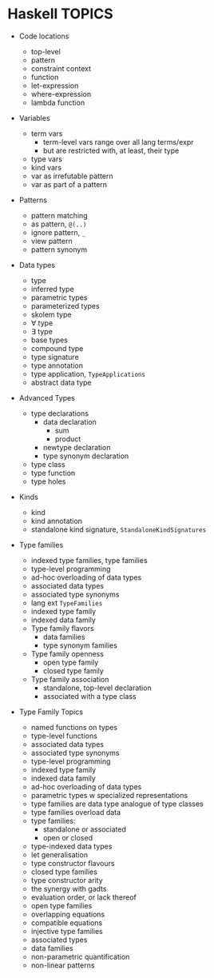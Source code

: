 # Haskell TOPICS

* Code locations
  - top-level
  - pattern
  - constraint context
  - function
  - let-expression
  - where-expression
  - lambda function

* Variables
  - term vars
    - term-level vars range over all lang terms/expr
    - but are restricted with, at least, their type
  - type vars
  - kind vars
  - var as irrefutable pattern
  - var as part of a pattern

* Patterns
  - pattern matching
  - as pattern, `@(..)`
  - ignore pattern, `_`
  - view pattern
  - pattern synonym



* Data types
  - type
  - inferred type
  - parametric types
  - parameterized types
  - skolem type
  - ∀ type
  - ∃ type
  - base types
  - compound type
  - type signature
  - type annotation
  - type application, `TypeApplications`
  - abstract data type

* Advanced Types
  * type declarations
    - data declaration
      - sum
      - product
    - newtype declaration
    - type synonym declaration
  - type class
  - type function
  - type holes


* Kinds
  - kind
  - kind annotation
  - standalone kind signature, `StandaloneKindSignatures`

* Type families
  - indexed type families, type families
  - type-level programming
  - ad-hoc overloading of data types
  - associated data types
  - associated type synonyms
  - lang ext `TypeFamilies`
  - indexed type family
  - indexed data family
  * Type family flavors
    - data families
    - type synonym families
  * Type family openness
    - open type family
    - closed type family
  * Type family association
    - standalone, top-level declaration
    - associated with a type class


* Type Family Topics
  - named functions on types
  - type-level functions
  - associated data types
  - associated type synonyms
  - type-level programming
  - indexed type family
  - indexed data family
  - ad-hoc overloading of data types
  - parametric types w specialized representations
  - type families are data type analogue of type classes
  - type families overload data
  - type families:
    - standalone or associated
    - open or closed
  - type-indexed data types
  - let generalisation
  - type constructor flavours
  - closed type families
  - type constructor arity
  - the synergy with gadts
  - evaluation order, or lack thereof
  - open type families
  - overlapping equations
  - compatible equations
  - injective type families
  - associated types
  - data families
  - non-parametric quantification
  - non-linear patterns
